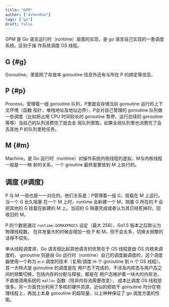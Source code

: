 ```yaml
---
title: "GPM"
author: ["4shen0ne"]
tags: ["go"]
draft: false
---
```


GPM 是 Go 语言运行时（runtime）层面的实现，是 go 语言自己实现的一套调度系统。区别于操
作系统调度 OS 线程。


## G {#g}

Goroutine，里面除了存放本 goroutine 信息外还有与所在 P 的绑定等信息。


## P {#p}

Process，管理着一组 goroutine 队列，P里面会存储当前 goroutine 运行的上下文环境（函数
指针，堆栈地址及地址边界），P会对自己管理的 goroutine 队列做一些调度（比如把占用
CPU 时间较长的 goroutine 暂停、运行后续的 goroutine 等等）当自己的队列消费完了就去全
局队列里取，如果全局队列里也消费完了会去其他 P 的队列里抢任务。


## M {#m}

Machine，是 Go 运行时（runtime）对操作系统内核线程的虚拟，M与内核线程一般是一一映
射的关系，一个 groutine 最终是要放到 M 上执行的。


## 调度 {#调度}

P 与 M 一般也是一一对应的。他们关系是：P管理着一组 G，挂载在 M 上运行。当一个 G 长久阻塞
在一个 M 上时，runtime 会新建一个 M，阻塞 G 所在的 P 会把其他的 G 挂载在新建的 M 上。当旧的
G 阻塞完成或者认为其已经死掉时，回收旧的 M。

P 的个数是通过 `runtime.GOMAXPROCS` 设定（最大 256），Go1.5 版本之后默认为物理线程数。
在并发量大的时候会增加一些 P 和 M，但不会太多，切换太频繁的话得不偿失。

单从线程调度讲，Go 语言相比起其他语言的优势在于 OS 线程是由 OS 内核来调度的，
goroutine 则是由 Go 运行时（runtime）自己的调度器调度的，这个调度器使用一个称为 `m:n`
调度的技术（复用/调度 m 个 goroutine 到 n 个 OS 线程）。其一大特点是 goroutine 的调度是在
用户态下完成的，不涉及内核态与用户态之间的频繁切换，包括内存的分配与释放，都是在
用户态维护着一块大的内存池，不直接调用系统的 `malloc` 函数（除非内存池需要改变），
成本比调度 OS 线程低很多。另一方面充分利用了多核的硬件资源，近似的把若干 goroutine
均分在物理线程上，再加上本身 goroutine 的超轻量，以上种种保证了 go 调度方面的性能。
